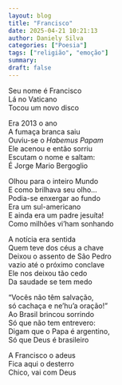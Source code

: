 ```yaml
---
layout: blog
title: "Francisco"
date: 2025-04-21 10:21:13
author: Daniely Silva
categories: ["Poesia"]
tags: ["religião", "emoção"]
summary:
draft: false
---
```


Seu nome é Francisco\
Lá no Vaticano\
Tocou um novo disco

Era 2013 o ano\
A fumaça branca saiu\
Ouviu-se o *Habemus Papam*\
Ele acenou e então sorriu\
Escutam o nome e saltam:\
É Jorge Mario Bergoglio

Olhou para o inteiro Mundo\
E como brilhava seu olho…\
Podia-se enxergar ao fundo\
Era um sul-americano\
E ainda era um padre jesuíta!\
Como milhões vi’ham sonhando

A notícia era sentida\
Quem teve dos céus a chave\
Deixou o assento de São Pedro\
vazio até o próximo conclave\
Ele nos deixou tão cedo\
Da saudade se tem medo

“Vocês não têm salvação,\
só cachaça e ne’hu’a oração!”\
Ao Brasil brincou sorrindo\
Só que não tem entrevero:\
Digam que o Papa é argentino,\
Só que Deus é brasileiro

A Francisco o adeus\
Fica aqui o desterro\
Chico, vai com Deus
